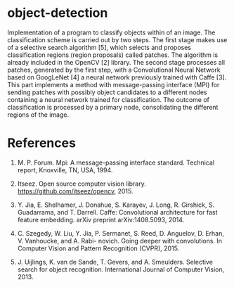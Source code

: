 # object-detection
Implementation of a program to classify objects within of an image. The classification scheme is carried out by two steps. The first stage makes use of a selective search algorithm [5], which selects and proposes classification regions (region proposals) called patches. The algorithm is already included in the OpenCV [2] library. The second stage processes all patches, generated by the first step, with a Convolutional Neural Network based on GoogLeNet [4] a neural network previously trained with Caffe [3]. This part implements a method with message-passing interface (MPI) for sending patches with possibly object candidates to a different nodes containing a neural network trained for classification. The outcome of classification is processed by a primary node, consolidating the different regions of the image.

# References
1. M. P. Forum. Mpi: A message-passing interface standard. Technical report, Knoxville, TN, USA, 1994.

2. Itseez. Open source computer vision library. https://github.com/itseez/opencv, 2015.

3. Y. Jia, E. Shelhamer, J. Donahue, S. Karayev, J. Long, R. Girshick, S. Guadarrama, and T. Darrell. Caffe: Convolutional architecture for fast feature embedding. arXiv preprint arXiv:1408.5093, 2014.

4. C. Szegedy, W. Liu, Y. Jia, P. Sermanet, S. Reed, D. Anguelov, D. Erhan, V. Vanhoucke, and A. Rabi- novich. Going deeper with convolutions. In Computer Vision and Pattern Recognition (CVPR), 2015.

5. J. Uijlings, K. van de Sande, T. Gevers, and A. Smeulders. Selective search for object recognition. International Journal of Computer Vision, 2013.
